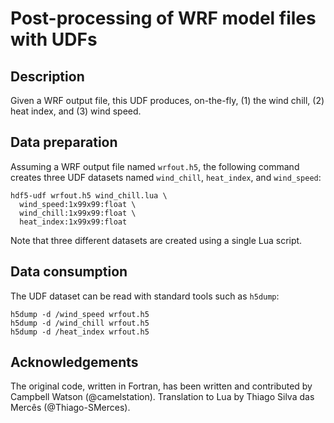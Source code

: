# Post-processing of WRF model files with UDFs

## Description

Given a WRF output file, this UDF produces, on-the-fly, (1) the wind chill,
(2) heat index, and (3) wind speed.

## Data preparation

Assuming a WRF output file named `wrfout.h5`, the following command creates
three UDF datasets named `wind_chill`, `heat_index`, and `wind_speed`:

```
hdf5-udf wrfout.h5 wind_chill.lua \
  wind_speed:1x99x99:float \
  wind_chill:1x99x99:float \
  heat_index:1x99x99:float
```

Note that three different datasets are created using a single Lua script.

## Data consumption

The UDF dataset can be read with standard tools such as `h5dump`:

```
h5dump -d /wind_speed wrfout.h5
h5dump -d /wind_chill wrfout.h5
h5dump -d /heat_index wrfout.h5
```

## Acknowledgements

The original code, written in Fortran, has been written and contributed by
Campbell Watson (@camelstation). Translation to Lua by Thiago Silva das
Mercês (@Thiago-SMerces).
